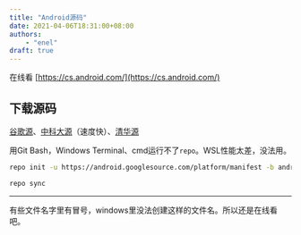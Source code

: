 ```yaml
---
title: "Android源码"
date: 2021-04-06T18:31:00+08:00
authors:
    - "enel"
draft: true
---
```


在线看 [https://cs.android.com/](https://cs.android.com/)

## 下载源码

[谷歌源](https://source.android.com/setup/build/downloading)、[中科大源](https://mirrors.ustc.edu.cn/help/aosp.html)（速度快）、[清华源](https://mirrors.tuna.tsinghua.edu.cn/help/AOSP/)

用Git Bash，Windows Terminal、cmd运行不了`repo`。WSL性能太差，没法用。

``` bash
repo init -u https://android.googlesource.com/platform/manifest -b android-security-8.1.0_r86
```

``` bash
repo sync
```

---

有些文件名字里有冒号，windows里没法创建这样的文件名。所以还是在线看吧。
